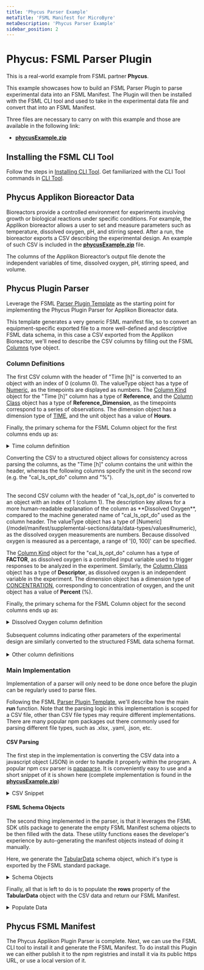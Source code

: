 ```yaml
---
title: 'Phycus Parser Example'
metaTitle: 'FSML Manifest for MicroByre'
metaDescription: 'Phycus Parser Example'
sidebar_position: 2
---
```


# Phycus: FSML Parser Plugin

This is a real-world example from FSML partner **Phycus**.

This example showcases how to build an FSML Parser Plugin to parse experimental data into an FSML Manifest. The Plugin will then be installed
with the FSML CLI tool and used to take in the experimental data file and convert that into an FSML Manifest.

Three files are necessary to carry on with this example and those are available in the following link:

<!-- Not sure how to reference the file in the static folder -->
- [**phycusExample.zip**](/)


## Installing the FSML CLI Tool

Follow the steps in [Installing CLI Tool](/software/tools/cli#installing-cli-tool). Get familiarized with the CLI Tool commands in [CLI Tool](/software/tools/cli).

## Phycus Applikon Bioreactor Data

Bioreactors provide a controlled environment for experiments involving growth or biological reactions under specific conditions. For example, the Applikon bioreactor allows a user to set and measure parameters such as temperature, dissolved oxygen, pH, and stirring speed. After a run, the bioreactor exports a CSV describing the experimental design. An example of such CSV is included in the [**phycusExample.zip**](/) file.

The columns of the Applikon Bioreactor’s output file denote the independent variables of time, dissolved oxygen, pH, stirring speed, and volume.

## Phycus Plugin Parser

Leverage the FSML [Parser Plugin Template](/software/plugins/parser/#template) as the starting point for implementing the Phycus Plugin Parser for Applikon Bioreactor data.

This template generates a very generic FSML manifest file, so to convert an equipment-specific exported file to a more well-defined and descriptive FSML data schema, in this case a CSV exported from the Applikon Bioreactor, we'll need to describe the CSV columns by filling out the FSML [Columns](/model/manifest/supplemental-sections/data/tabular-data/columns) type object.

### Column Definitions

The first CSV column with the header of "Time [h]" is converted to an object with an index of 0 (column 0). The valueType object has a type of [Numeric](/model/manifest/supplemental-sections/data/data-types/values#numeric), as the timepoints are displayed as numbers. The [Column Kind](/model/manifest/supplemental-sections/data/data-types/columns#kind) object for the "Time [h]" column has a type of **Reference**, and the [Column Class](/model/manifest/supplemental-sections/data/data-types/columns#class) object has a type of **Reference_Dimension**, as the timepoints correspond to a series of observations. The dimension object has a dimension type of [TIME](/model/manifest/supplemental-sections/data/data-types/dimensions/), and the unit object has a value of **Hours**.

Finally, the primary schema for the FSML Column object for the first columns ends up as:

<details>
<summary>Time column definition</summary>

```json
{
  "name": "Time [h]",
  "description": "Time",
  "valueType": { "type": "NUMERIC" },
  "kind": {
    "type": "REFERENCE",
    "class": {
      "type": "REFERENCE_DIMENSION",
      "name": "Time",
      "dimension": { "type": "DIMENSION", "dimensionType": "TIME" },
      "unit": {
        "type": "UNIT",
        "value": "HOURS",
        "dimension": { "type": "DIMENSION", "dimensionType": "TIME" }
      }
    }
  }
}
```
</details>

Converting the CSV to a structured object allows for consistency across parsing the columns, as the "Time [h]" column contains the unit within the header, whereas the following columns specify the unit in the second row (e.g. the "cal_ls_opt_do" column and "%").

<br/>
The second CSV column with the header of "cal_ls_opt_do" is converted to an object with an index of 1 (column 1). The description key allows for a more human-readable explanation of the column as **Dissolved Oxygen**, compared to the machine generated name of "cal_ls_opt_do" used as the column header. The valueType object has a type of [Numeric](/model/manifest/supplemental-sections/data/data-types/values#numeric), as the dissolved oxygen measurements are numbers. Because dissolved oxygen is measured as a percentage, a range of '[0, 100]' can be specified.

The [Column Kind](/model/manifest/supplemental-sections/data/data-types/columns#kind) object for the "cal_ls_opt_do" column has a type of **FACTOR**, as dissolved oxygen is a controlled input variable used to trigger responses to be analyzed in the experiment. Similarly, the [Column Class](/model/manifest/supplemental-sections/data/data-types/columns#class) object has a type of **Descriptor**, as dissolved oxygen is an independent variable in the experiment. The dimension object has a dimension type of [CONCENTRATION](/model/manifest/supplemental-sections/data/data-types/dimensions/), corresponding to concentration of oxygen, and the unit object has a value of **Percent** (%).

Finally, the primary schema for the FSML Column object for the second columns ends up as:

<details>
<summary>Dissolved Oxygen column definition</summary>

```json
{
  "name": "cal_ls_opt_do",
  "description": "Dissolved Oxygen",
  "valueType": { "type": "NUMERIC", "range": [0, 100] },
  "kind": {
    "type": "FACTOR",
    "class": {
      "type": "DESCRIPTOR",
      "name": "Dissolved Oxygen",
      "dimension": { "type": "DIMENSION", "dimensionType": "CONCENTRATION" },
      "unit": {
        "type": "UNIT",
        "value": "PERCENT",
        "dimension": { "type": "DIMENSION", "dimensionType": "CONCENTRATION" }
      }
    }
  }
}
```
</details>

<br/>
Subsequent columns indicating other parameters of the experimental design are similarly converted to the structured FSML data schema format.
<br/><br/>

<details>
<summary>Other column definitions</summary>

```json
[
  {
    "name": "m_ph",
    "description": "pH",
    "valueType": { "type": "NUMERIC", "range": [0, 14] },
    "kind": {
      "type": "FACTOR",
      "class": {
        "type": "DESCRIPTOR",
        "name": "pH",
        "dimension": { "type": "DIMENSION", "dimensionType": "CONCENTRATION" }
      }
    }
  },
  {
    "name": "m_stirrer",
    "description": "Stirring Speed",
    "valueType": { "type": "NUMERIC" },
    "kind": {
      "type": "FACTOR",
      "class": {
        "type": "DESCRIPTOR",
        "name": "Stirring Speed",
        "dimension": { "type": "DIMENSION", "dimensionType": "SPEED" },
        "unit": {
          "type": "UNIT",
          "value": "RPM",
          "dimension": { "type": "DIMENSION", "dimensionType": "SPEED" }
        }
      }
    }
  },
  {
    "name": "dm_spump1",
    "description": "Volume",
    "valueType": { "type": "NUMERIC" },
    "kind": {
      "type": "FACTOR",
      "class": {
        "type": "DESCRIPTOR",
        "name": "Volume",
        "dimension": { "type": "DIMENSION", "dimensionType": "VOLUME" },
        "unit": {
          "type": "UNIT",
          "value": "MILLILITER",
          "dimension": { "type": "DIMENSION", "dimensionType": "VOLUME" }
        }
      }
    }
  }
]
```

</details>


### Main Implementation

Implementation of a parser will only need to be done once before the plugin can be regularly used to parse files.

Following the FSML [Parser Plugin Template](/software/plugins/parser/#template), we'll describe how the main **run** function. Note that the parsing logic in this implementation is scoped for a CSV file, other than CSV file types may require different implementations. There are many popular npm packages out there commonly used for parsing different file types, such as .xlsx, .yaml, .json, etc.

#### CSV Parsing

The first step in the implementation is converting the CSV data into a javascript object (JSON) in order to handle it properly within the program. A popular npm csv parser is [papaparse](https://www.papaparse.com/). It is conveniently easy to use and a short snippet of it is shown here (complete implementation is found in the [**phycusExample.zip**](/))


<details>
<summary>CSV Snippet</summary>

```javascript
import * as fs from 'fs';
import papaparse from 'papaparse';

// Main function of the FSML Parser Pplugin.
const run: (file) => {

    // Reads the file in case its a filepath and converts the buffer stream into a string
    // which papaparse accepts as input to return the CSV data as a JSON array.
    let buffer = file;
    if (typeof file === 'string') {
      buffer = fs.readFileSync(file);
    }
    const dataString = buffer.toString('utf-8');
    // the 'data' object will contain the array of rows in the CSV file.
    const { data } = papaparse.parse(dataString);
}
```

</details>


#### FSML Schema Objects
The second thing implemented in the parser, is that it leverages the FSML SDK utils package to generate the empty FSML Manifest schema objects to be then filled with the data. These utility functions eases the developer's experience by auto-generating the manifest objects instead of doing it manually.


Here, we generate the [TabularData](http://localhost:4444/model/manifest/supplemental-sections/data/tabular-data/) schema object, which it's type is exported by the FSML standard package.

<details>
<summary>Schema Objects</summary>

```javascript
import fsml_standard from "fsml-standard"
import fsml_utils from "fsml-utils"
import lodash from "lodash"

// Imports the JSON of column definitions
import columnDefinitions from './columnDefinitions.json';

// Main function of the FSML Parser Plugin.
const run: (file) => {

    // The 'createTemplateForType' utility function generates an empty template object for the provided FSML standard types.
    const TabularData = fsml_utils.createTemplateForType(fsml_standard.TabularData);

    /**
     * The generated 'TabularData' object should look something like
     *
     * {
     *   "type": "TABULAR",
     *   "index": 0,
     *   "name": "",
     *   "rows": [],
     *   "columns": {},
     *   "fileReference": { "type": "FILE", "index": 0, "reference": "" }
     * }
     */

    // Then we can stitch everything together by first adding the column definitions
    // to the 'column' property of the 'TabularData'.
    lodash.set(TabularData, 'column', columnDefinitions);
}
```

</details>

Finally, all that is left to do is to populate the **rows** property of the **TabularData** object with the CSV data and return our FSML Manifest.

<details>
<summary>Populate Data</summary>

```javascript
import * as fs from 'fs';
import papaparse from 'papaparse';

// Main function of the FSML Parser Pplugin.
const run: (file) => {

    /**
     * Recall the 'data' object we holding our data came:
     * const { data } = papaparse.parse(dataString);
     *
     * And that the 'TabularData' came from:
     * const TabularData = createTemplateForType(fsml_standard.TabularData);
     * */

    // Simply loops through the data array and populate the rows.
    data.forEach((dataRow, rowIndex) => {
      const values = [];
      // loops through the CSV row to get each row's value.
      dataRow.forEach((value, columnIndex) => {
        values.push({
          index: columnIndex,
          value,
        });
      });
      // Generates the Row schema, to then populate it with the rowIndex and row values.
      const Row = createTemplateForType(fsml_standard.Row);
      set(Row, "index", rowIndex)
      set(Row, "values", values)
      // Pushes a new Row to the 'TabularData' object.
      TabularData.rows.push(Row);
    });

    // and return the FSML data schema
    return await Promise.resolve({ data: TabularData });
}
```
</details>

## Phycus FSML Manifest

The Phycus Applikon Plugin Parser is complete. Next, we can use the FSML CLI tool to install it and generate the FSML Manifest. To do install this Plugin we can either publish it to the npm registries and install it via its public https URL, or use a local version of it.
